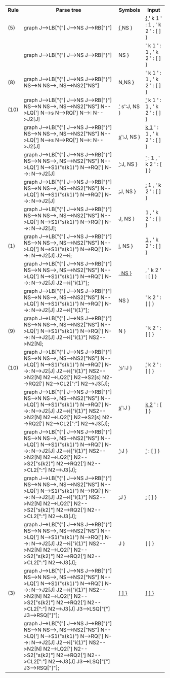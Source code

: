 <table>
<tr>
<th> Rule </th> <th> Parse tree </th> <th> Symbols </th> <th> Input </th>
</tr>
<tr> <td> (5) </td>

<td>
<div class="mermaid">
graph
  J-->LB["{"]
  J-->NS
  J-->RB["}"]
</div>
</td>

<td>
 <u>{ </u> NS }
</td>

<td>
 <u>{ </u> ' k  1 ' : 1 , ' k 2 ' : [ ] }
</td>

</tr>

<tr>
<td>

</td>
<td>
<div class="mermaid">
graph
  J-->LB["{"]
  J-->NS
  J-->RB["}"]
</div>
</td>

<td>
  NS }
</td>

<td>
 ' k  1 ' : 1 , ' k 2 ' : [ ] }
</td>

</tr>

<tr>
<td>
(8)
</td>

<td>
<div class="mermaid">
graph
  J-->LB["{"]
  J-->NS
  J-->RB["}"]
  NS-->N
  NS-->,
  NS-->NS2["NS"]
</div>
</td>

<td>
N,NS }
</td>

<td>
 ' k  1 ' : 1 , ' k 2 ' : [ ] }
</td>
</tr>

<tr>
<td>
(10)
</td>

<td>
<div class="mermaid">
graph
  J-->LB["{"]
  J-->NS
  J-->RB["}"]
  NS-->N
  NS-->,
  NS-->NS2["NS"]
  N-->LQ[']
  N-->s
  N-->RQ[']
  N-->:
  N-->J2[J]
</div>
</td>

<td>
<u>'</u> s':J, NS }
</td>

<td>
<u>'</u> k  1 ' : 1 , ' k 2 ' : [ ] }
</td>
</tr>

<tr>
<td>

</td>

<td>
<div class="mermaid">
graph
  J-->LB["{"]
  J-->NS
  J-->RB["}"]
  NS-->N
  NS-->,
  NS-->NS2["NS"]
  N-->LQ[']
  N-->s
  N-->RQ[']
  N-->:
  N-->J2[J]
</div>
</td>

<td>
<u>s</u>':J, NS }
</td>

<td>
<u>k 1</u> ' : 1 , ' k 2 ' : [ ] }
</td>
</tr>

<tr>
<td>

</td>

<td>
<div class="mermaid">
graph
  J-->LB["{"]
  J-->NS
  J-->RB["}"]
  NS-->N
  NS-->,
  NS-->NS2["NS"]
  N-->LQ[']
  N-->S1("s(k1)")
  N-->RQ[']
  N-->:
  N-->J2[J]
</div>
</td>

<td>
<u>'</u>:J, NS }
</td>

<td>
<u>'</u> : 1 , ' k 2 ' : [ ] }
</td>
</tr>

<tr>
<td>

</td>

<td>
<div class="mermaid">
graph
  J-->LB["{"]
  J-->NS
  J-->RB["}"]
  NS-->N
  NS-->,
  NS-->NS2["NS"]
  N-->LQ[']
  N-->S1("s(k1)")
  N-->RQ[']
  N-->:
  N-->J2[J]
</div>
</td>

<td>
<u>:</u>J, NS }
</td>

<td>
<u>:</u> 1 , ' k 2 ' : [ ] }
</td>
</tr>

<tr>
<td>

</td>

<td>
<div class="mermaid">
graph
  J-->LB["{"]
  J-->NS
  J-->RB["}"]
  NS-->N
  NS-->,
  NS-->NS2["NS"]
  N-->LQ[']
  N-->S1("s(k1)")
  N-->RQ[']
  N-->:
  N-->J2[J];
</div>
</td>

<td>
J, NS }
</td>

<td>
1 , ' k 2 ' : [ ] }
</td>
</tr>

<tr>
<td>
(1)
</td>

<td>
<div class="mermaid">
graph
  J-->LB["{"]
  J-->NS
  J-->RB["}"]
  NS-->N
  NS-->,
  NS-->NS2["NS"]
  N-->LQ[']
  N-->S1("s(k1)")
  N-->RQ[']
  N-->:
  N-->J2[J]
  J2-->i;
</div>
</td>

<td>
<u>i</u>, NS }
</td>

<td>
<u>1</u> , ' k 2 ' : [ ] }
</td>
</tr>

<tr>
<td>

</td>

<td>
<div class="mermaid">
graph
  J-->LB["{"]
  J-->NS
  J-->RB["}"]
  NS-->N
  NS-->,
  NS-->NS2["NS"]
  N-->LQ[']
  N-->S1("s(k1)")
  N-->RQ[']
  N-->:
  N-->J2[J]
  J2-->i["i(1)"];
</div>
</td>

<td>
<u>,<u> NS }
</td>

<td>
<u>,</u> ' k 2 ' : [ ] }
</td>
</tr>

<tr>
<td>

</td>

<td>
<div class="mermaid">
graph
  J-->LB["{"]
  J-->NS
  J-->RB["}"]
  NS-->N
  NS-->,
  NS-->NS2["NS"]
  N-->LQ[']
  N-->S1("s(k1)")
  N-->RQ[']
  N-->:
  N-->J2[J]
  J2-->i["i(1)"];
</div>
</td>

<td>
NS }
</td>

<td>
' k 2 ' : [ ] }
</td>
</tr>

<tr>
<td>
(9)
</td>

<td>
<div class="mermaid">
graph
  J-->LB["{"]
  J-->NS
  J-->RB["}"]
  NS-->N
  NS-->,
  NS-->NS2["NS"]
  N-->LQ[']
  N-->S1("s(k1)")
  N-->RQ[']
  N-->:
  N-->J2[J]
  J2-->i["i(1)"]
  NS2-->N2[N];
</div>
</td>

<td>
N }
</td>

<td>
' k 2 ' : [ ] }
</td>
</tr>

<tr>
<td>
(10)
</td>

<td>
<div class="mermaid">
graph
  J-->LB["{"]
  J-->NS
  J-->RB["}"]
  NS-->N
  NS-->,
  NS-->NS2["NS"]
  N-->LQ[']
  N-->S1("s(k1)")
  N-->RQ[']
  N-->:
  N-->J2[J]
  J2-->i["i(1)"]
  NS2-->N2[N]
  N2-->LQ2[']
  N2-->S2[s]
  N2-->RQ2[']
  N2-->CL2[":"]
  N2-->J3[J];
</div>
</td>

<td>
<u>'</u>s':J }
</td>

<td>
<u>'</u> k 2 ' : [ ] }
</td>
</tr>

<tr>
<td>

</td>

<td>
<div class="mermaid">
graph
  J-->LB["{"]
  J-->NS
  J-->RB["}"]
  NS-->N
  NS-->,
  NS-->NS2["NS"]
  N-->LQ[']
  N-->S1("s(k1)")
  N-->RQ[']
  N-->:
  N-->J2[J]
  J2-->i["i(1)"]
  NS2-->N2[N]
  N2-->LQ2[']
  N2-->S2[s]
  N2-->RQ2[']
  N2-->CL2[":"]
  N2-->J3[J];
</div>
</td>

<td>
<u>s</u>':J }
</td>

<td>
<u>k 2</u> ' : [ ] }
</td>
</tr>

<tr>
<td>

</td>

<td>
<div class="mermaid">
graph
  J-->LB["{"]
  J-->NS
  J-->RB["}"]
  NS-->N
  NS-->,
  NS-->NS2["NS"]
  N-->LQ[']
  N-->S1("s(k1)")
  N-->RQ[']
  N-->:
  N-->J2[J]
  J2-->i["i(1)"]
  NS2-->N2[N]
  N2-->LQ2[']
  N2-->S2["s(k2)"]
  N2-->RQ2[']
  N2-->CL2[":"]
  N2-->J3[J];
</div>
</td>

<td>
<u>'</u>:J }
</td>

<td>
<u>'</u> : [ ] }
</td>
</tr>

<tr>
<td>

</td>

<td>
<div class="mermaid">
graph
  J-->LB["{"]
  J-->NS
  J-->RB["}"]
  NS-->N
  NS-->,
  NS-->NS2["NS"]
  N-->LQ[']
  N-->S1("s(k1)")
  N-->RQ[']
  N-->:
  N-->J2[J]
  J2-->i["i(1)"]
  NS2-->N2[N]
  N2-->LQ2[']
  N2-->S2["s(k2)"]
  N2-->RQ2[']
  N2-->CL2[":"]
  N2-->J3[J];
</div>
</td>

<td>
<u>:</u>J }
</td>

<td>
<u>:</u> [ ] }
</td>
</tr>

<tr>
<td>

</td>

<td>
<div class="mermaid">
graph
  J-->LB["{"]
  J-->NS
  J-->RB["}"]
  NS-->N
  NS-->,
  NS-->NS2["NS"]
  N-->LQ[']
  N-->S1("s(k1)")
  N-->RQ[']
  N-->:
  N-->J2[J]
  J2-->i["i(1)"]
  NS2-->N2[N]
  N2-->LQ2[']
  N2-->S2["s(k2)"]
  N2-->RQ2[']
  N2-->CL2[":"]
  N2-->J3[J];
</div>
</td>

<td>
J }
</td>

<td>
[ ] }
</td>
</tr>

<tr>
<td>
(3)
</td>

<td>
<div class="mermaid">
graph
  J-->LB["{"]
  J-->NS
  J-->RB["}"]
  NS-->N
  NS-->,
  NS-->NS2["NS"]
  N-->LQ[']
  N-->S1("s(k1)")
  N-->RQ[']
  N-->:
  N-->J2[J]
  J2-->i["i(1)"]
  NS2-->N2[N]
  N2-->LQ2[']
  N2-->S2["s(k2)"]
  N2-->RQ2[']
  N2-->CL2[":"]
  N2-->J3[J]
  J3-->LSQ["["]
  J3-->RSQ["]"];
</div>
</td>

<td>
<u>[ ] }</u>
</td>

<td>
<u>[ ] }</u>
</td>
</tr>

<tr>
<td>

</td>

<td>
<div class="mermaid">
graph
  J-->LB["{"]
  J-->NS
  J-->RB["}"]
  NS-->N
  NS-->,
  NS-->NS2["NS"]
  N-->LQ[']
  N-->S1("s(k1)")
  N-->RQ[']
  N-->:
  N-->J2[J]
  J2-->i["i(1)"]
  NS2-->N2[N]
  N2-->LQ2[']
  N2-->S2["s(k2)"]
  N2-->RQ2[']
  N2-->CL2[":"]
  N2-->J3[J]
  J3-->LSQ["["]
  J3-->RSQ["]"];
</div>
</td>

<td>

</td>

<td>

</td>
</tr>

</table>
